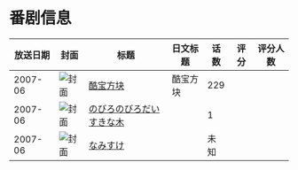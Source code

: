 # 番剧信息

|放送日期|封面|标题|日文标题|话数|评分|评分人数|
|---|---|---|---|---|---|---|
|2007-06|![封面](https://lain.bgm.tv/pic/cover/c/5c/0b/291652_MKzby.jpg)|[酷宝方块](https://bangumi.tv/subject/291652)|酷宝方块|229|||
|2007-06|![封面](https://lain.bgm.tv/pic/cover/c/0c/dd/332976_5k50H.jpg)|[のびろのびろだいすきな木](https://bangumi.tv/subject/332976)||1|||
|2007-06|![封面](https://lain.bgm.tv/pic/cover/c/7b/86/334851_49aPc.jpg)|[なみすけ](https://bangumi.tv/subject/334851)||未知|||
